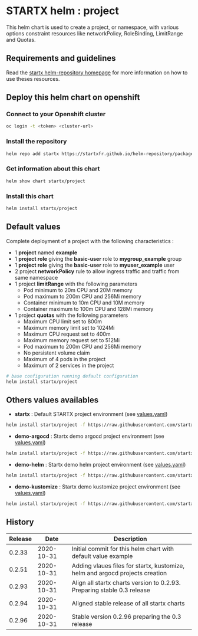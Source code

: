 # STARTX helm : project

This helm chart is used to create a project, or namespace, with various options constraint resources
like networkPolicy, RoleBinding, LimitRange and Quotas.

## Requirements and guidelines

Read the [startx helm-repository homepage](https://startxfr.github.io/helm-repository) for
more information on how to use theses resources.

## Deploy this helm chart on openshift

### Connect to your Openshift cluster

```bash
oc login -t <token> <cluster-url>
```

### Install the repository

```bash
helm repo add startx https://startxfr.github.io/helm-repository/packages/
```

### Get information about this chart

```bash
helm show chart startx/project
```

### Install this chart

```bash
helm install startx/project
```

## Default values

Complete deployment of a project with the following characteristics :

- 1 **project** named **example**
- 1 **project role** giving the **basic-user** role to **mygroup_example** group
- 1 **project role** giving the **basic-user** role to **myuser_example** user
- 2 project **networkPolicy** rule to allow ingress traffic and traffic from same namespace
- 1 project **limitRange** with the following parameters
  - Pod minimum to 20m CPU and 20M memory
  - Pod maximum to 200m CPU and 256Mi memory
  - Container minimum to 10m CPU and 10M memory
  - Container maximum to 100m CPU and 128Mi memory
- 1 project **quotas** with the following parameters
  - Maximum CPU limit set to 800m
  - Maximum memory limit set to 1024Mi
  - Maximum CPU request set to 400m
  - Maximum memory request set to 512Mi
  - Pod maximum to 200m CPU and 256Mi memory
  - No persistent volume claim
  - Maximum of 4 pods in the project
  - Maximum of 2 services in the project

```bash
# base configuration running default configuration
helm install startx/project
```

## Others values availables

- **startx** : Default STARTX project environment (see [values.yaml](https://raw.githubusercontent.com/startxfr/helm-repository/master/charts/project/values-startx.yaml))

```bash
helm install startx/project -f https://raw.githubusercontent.com/startxfr/helm-repository/master/charts/project/values-startx.yaml
```

- **demo-argocd** : Startx demo argocd project environment (see [values.yaml](https://raw.githubusercontent.com/startxfr/helm-repository/master/charts/project/values-demo-argocd.yaml))

```bash
helm install startx/project -f https://raw.githubusercontent.com/startxfr/helm-repository/master/charts/project/values-demo-argocd.yaml
```

- **demo-helm** : Startx demo helm project environment (see [values.yaml](https://raw.githubusercontent.com/startxfr/helm-repository/master/charts/project/values-demo-helm.yaml))

```bash
helm install startx/project -f https://raw.githubusercontent.com/startxfr/helm-repository/master/charts/project/values-demo-helm.yaml
```

- **demo-kustomize** : Startx demo kustomize project environment (see [values.yaml](https://raw.githubusercontent.com/startxfr/helm-repository/master/charts/project/values-demo-kustomize.yaml))

```bash
helm install startx/project -f https://raw.githubusercontent.com/startxfr/helm-repository/master/charts/project/values-demo-kustomize.yaml
```

## History

| Release | Date       | Description
| ------- | ---------- | -----------------------------------------------------
| 0.2.33  | 2020-10-31 | Initial commit for this helm chart with default value example
| 0.2.51  | 2020-10-31 | Adding vlaues files for startx, kustomize, helm and argocd projects creation
| 0.2.93  | 2020-10-31 | Align all startx charts version to 0.2.93. Preparing stable 0.3 release
| 0.2.94  | 2020-10-31 | Aligned stable release of all startx charts
| 0.2.96  | 2020-10-31 | Stable version 0.2.96 preparing the 0.3 release
